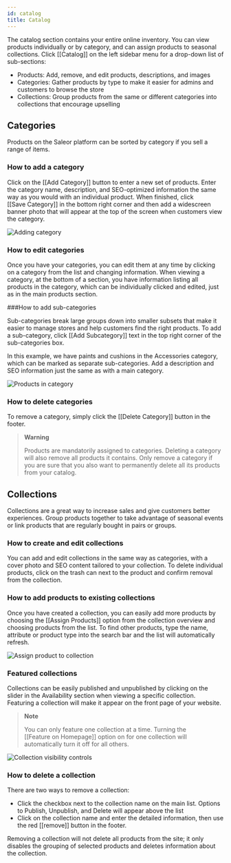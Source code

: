 ```yaml
---
id: catalog
title: Catalog
---
```


The catalog section contains your entire online inventory. You can view products individually or by category, and can assign products to seasonal collections. Click [[Catalog]] on the left sidebar menu for a drop-down list of sub-sections:

- Products: Add, remove, and edit products, descriptions, and images
- Categories: Gather products by type to make it easier for admins and customers to browse the store
- Collections: Group products from the same or different categories into collections that encourage upselling 


## Categories

Products on the Saleor platform can be sorted by category if you sell a range of items.


### How to add a category

Click on the [[Add&nbsp;Category]] button to enter a new set of products. Enter the category name, description, and SEO-optimized information the same way as you would with an individual product. When finished, click [[Save&nbsp;Category]] in the bottom right corner and then add a widescreen banner photo that will appear at the top of the screen when customers view the category.

![Adding category](assets/dashboard-catalog/15.jpg)


### How to edit categories

Once you have your categories, you can edit them at any time by clicking on a category from the list and changing information. When viewing a category, at the bottom of a section, you have information listing all products in the category, which can be individually clicked and edited, just as in the main products section. 


###How to add sub-categories

Sub-categories break large groups down into smaller subsets that make it easier to manage stores and help customers find the right products. To add a sub-category, click [[Add&nbsp;Subcategory]] text in the top right corner of the sub-categories box.

In this example, we have paints and cushions in the Accessories category, which can be marked as separate sub-categories. Add a description and SEO information just the same as with a main category.

![Products in category](assets/dashboard-catalog/16.jpg)


### How to delete categories

To remove a category, simply click the [[Delete&nbsp;Category]] button in the footer. 

> **Warning** 
>
> Products are mandatorily assigned to categories. Deleting a category will also remove all products it contains. Only remove a category if you are sure that you also want to permanently delete all its products from your catalog.


## Collections

Collections are a great way to increase sales and give customers better experiences. Group products together to take advantage of seasonal events or link products that are regularly bought in pairs or groups. 


### How to create and edit collections

You can add and edit collections in the same way as categories, with a cover photo and SEO content tailored to your collection. To delete individual products, click on the trash can next to the product and confirm removal from the collection.


### How to add products to existing collections

Once you have created a collection, you can easily add more products by choosing the [[Assign&nbsp;Products]] option from the collection overview and choosing products from the list. To find other products, type the name, attribute or product type into the search bar and the list will automatically refresh.

![Assign product to collection](assets/dashboard-catalog/17.jpg)


### Featured collections

Collections can be easily published and unpublished by clicking on the slider in the Availability section when viewing a specific collection. Featuring a collection will make it appear on the front page of your website.

> **Note**
>
>You can only feature one collection at a time. Turning the [[Feature&nbsp;on&nbsp;Homepage]] option on for one collection will automatically turn it off for all others.

![Collection visibility controls](assets/dashboard-catalog/18.jpg)


### How to delete a collection

There are two ways to remove a collection:

- Click the checkbox next to the collection name on the main list. Options to Publish, Unpublish, and Delete will appear above the list
- Click on the collection name and enter the detailed information, then use the red [[remove]] button in the footer.

Removing a collection will not delete all products from the site; it only disables the grouping of selected products and deletes information about the collection.
